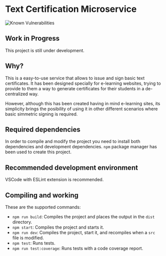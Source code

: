 # Text Certification Microservice

![Known Vulnerabilities](https://snyk.io/test/github/oegea/certification-service/badge.svg)

## Work in Progress

This project is still under development.

## Why?

This is a easy-to-use service that allows to issue and sign basic text certificates. It has been designed specially for e-learning websites, trying to provide to them a way to generate certificates for their students in a de-centralized way.

However, although this has been created having in mind e-learning sites, its simplicity brings the posibility of using it in other different scenarios where basic simmetric signing is required.

## Required dependencies

In order to compile and modify the project you need to install both dependencies and development dependencies.
`npm` package manager has been used to create this project.

## Recommended development environment

VSCode with ESLint extension is recommended.

## Compiling and working

These are the supported commands:
* `npm run build`: Compiles the project and places the output in the `dist` directory.
* `npm start`: Compiles the project and starts it.
* `npm run dev`: Compiles the project, start it, and recompiles when a `src` file is modified.
* `npm test`: Runs tests.
* `npm run test:coverage`: Runs tests with a code coverage report.